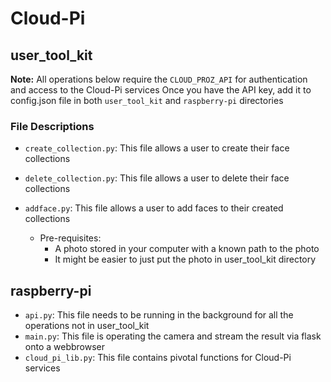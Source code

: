 # Cloud-Pi

## user_tool_kit

**Note:** All operations below require the `CLOUD_PROZ_API` for authentication and access to the Cloud-Pi services
Once you have the API key, add it to config.json file in both `user_tool_kit` and `raspberry-pi` directories


### File Descriptions

- `create_collection.py`: This file allows a user to create their face collections

- `delete_collection.py`: This file allows a user to delete their face collections

- `addface.py`: This file allows a user to add faces to their created collections
  - Pre-requisites:
    - A photo stored in your computer with a known path to the photo
    - It might be easier to just put the photo in user_tool_kit directory

## raspberry-pi

- `api.py`: This file needs to be running in the background for all the operations not in user_tool_kit
- `main.py`: This file is operating the camera and stream the result via flask onto a webbrowser
- `cloud_pi_lib.py`: This file contains pivotal functions for Cloud-Pi services


